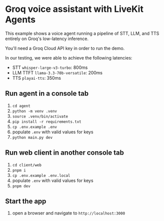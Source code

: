 # Groq voice assistant with LiveKit Agents

This example shows a voice agent running a pipeline of STT, LLM, and TTS entirely on Groq's low-latency inference.

You'll need a Groq Cloud API key in order to run the demo.

In our testing, we were able to achieve the following latencies:

- STT `whisper-large-v3-turbo`: 800ms
- LLM TTFT `llama-3.3-70b-versatile`: 200ms
- TTS `playai-tts`: 350ms

## Run agent in a console tab

1. `cd agent`
2. `python -m venv .venv`
3. `source .venv/bin/activate`
4. `pip install -r requirements.txt`
5. `cp .env.example .env`
6. populate `.env` with valid values for keys
7. `python main.py dev`

## Run web client in another console tab

1. `cd client/web`
2. `pnpm i`
3. `cp .env.example .env.local`
4. populate `.env` with valid values for keys
5. `pnpm dev`

## Start the app

1. open a browser and navigate to `http://localhost:3000`
